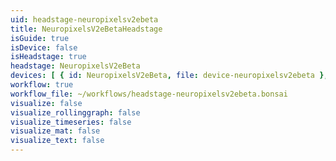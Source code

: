 ```yaml
---
uid: headstage-neuropixelsv2ebeta
title: NeuropixelsV2eBetaHeadstage
isGuide: true
isDevice: false
isHeadstage: true
headstage: NeuropixelsV2eBeta
devices: [ { id: NeuropixelsV2eBeta, file: device-neuropixelsv2ebeta }, { id: BNO055, file: device-bno055_neuropixelsv2ebeta } ]
workflow: true
workflow_file: ~/workflows/headstage-neuropixelsv2ebeta.bonsai
visualize: false
visualize_rollinggraph: false
visualize_timeseries: false
visualize_mat: false
visualize_text: false
---
```

